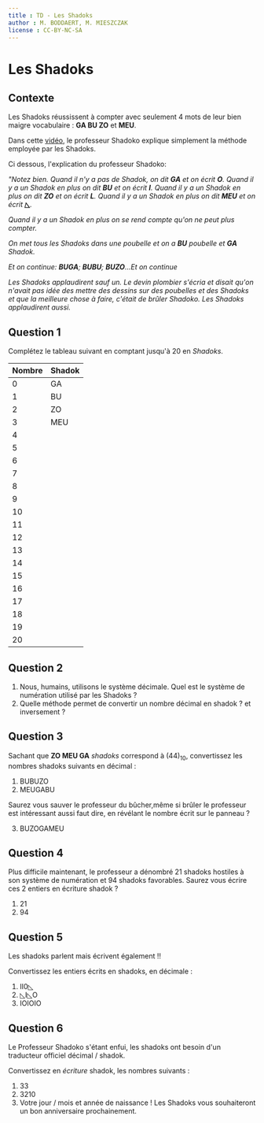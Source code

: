 ```yaml
---
title : TD - Les Shadoks
author : M. BODDAERT, M. MIESZCZAK
license : CC-BY-NC-SA
---
```

# Les Shadoks

## Contexte

Les Shadoks réussissent à compter avec seulement 4 mots de leur bien maigre vocabulaire : __GA BU ZO__ et __MEU__.

Dans cette [vidéo](https://youtu.be/lP9PaDs2xgQ), le professeur Shadoko explique simplement la méthode employée par les Shadoks.

Ci dessous, l'explication du professeur Shadoko:

_"Notez bien. Quand il n'y a pas de Shadok, on dit __GA__ et on écrit __O__.
Quand il y a un Shadok en plus on dit __BU__ et on écrit __I__.
Quand il y a un Shadok en plus on dit __ZO__ et on écrit __L__.
Quand il y a un Shadok en plus on dit __MEU__ et on écrit __◺__._

_Quand il y a un Shadok en plus on se rend compte qu'on ne peut plus compter._

_On met tous les Shadoks dans une poubelle et on a __BU__ poubelle et __GA__ Shadok._

_Et on continue: __BUGA__; __BUBU__; __BUZO__...Et on continue_

_Les Shadoks applaudirent sauf un. Le devin plombier s'écria et disait qu'on n'avait pas idée des mettre des dessins sur des poubelles et des Shadoks et que la meilleure chose à faire, c'était de brûler Shadoko. Les Shadoks applaudirent aussi._

## Question 1

Complétez le tableau suivant en comptant jusqu'à 20 en _Shadoks_.

| Nombre | Shadok |
| ---- | ---- |
| 0    | GA   |
| 1    | BU   |
| 2    | ZO   |
| 3    | MEU  |
| 4    |      |
| 5    |      |
| 6    |      |
| 7    |      |
| 8    |      |
| 9    |      |
| 10   |      |
| 11   |     |
| 12   |     |
| 13   |     |
| 14   |     |
| 15   |     |
| 16   |     |
| 17   |     |
| 18   |     |
| 19   |     |
| 20   |     |

## Question 2

1. Nous, humains, utilisons le système décimale. Quel est le système de numération utilisé par les Shadoks ?
2. Quelle méthode permet de convertir un nombre décimal en shadok ? et inversement ?

## Question 3

Sachant que  **ZO MEU GA** _shadoks_ correspond à $`(44)_{10}`$, convertissez les nombres shadoks suivants en décimal :

1. BUBUZO
2. MEUGABU

Saurez vous sauver le professeur du bûcher,même si brûler le professeur est intéressant aussi faut dire, en révélant le nombre écrit sur le panneau ?

3. BUZOGAMEU

## Question 4

Plus difficile maintenant, le professeur a dénombré 21 shadoks hostiles à son système de numération et 94 shadoks favorables. Saurez vous écrire ces 2 entiers en écriture shadok ?

1. 21 
2. 94 

## Question 5

Les shadoks parlent mais écrivent également !!

Convertissez les entiers écrits en shadoks, en décimale :

1. II0◺
2. ◺I◺O
3. IOIOIO

## Question 6

Le Professeur Shadoko s'étant enfui, les shadoks ont besoin d'un traducteur officiel décimal / shadok. 

Convertissez en _écriture_ shadok, les nombres suivants :

1. 33
2. 3210
2. Votre jour / mois et année de naissance ! Les Shadoks vous souhaiteront un bon anniversaire prochainement.



